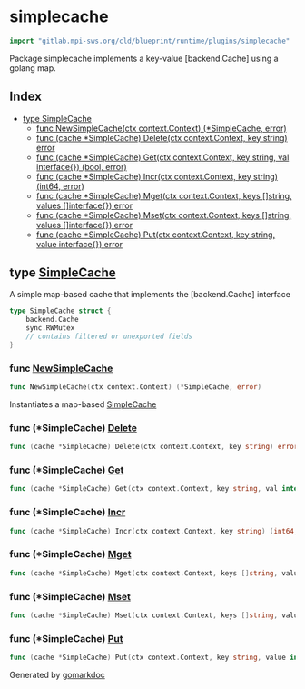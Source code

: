 <!-- Code generated by gomarkdoc. DO NOT EDIT -->

# simplecache

```go
import "gitlab.mpi-sws.org/cld/blueprint/runtime/plugins/simplecache"
```

Package simplecache implements a key\-value \[backend.Cache\] using a golang map.

## Index

- [type SimpleCache](<#SimpleCache>)
  - [func NewSimpleCache\(ctx context.Context\) \(\*SimpleCache, error\)](<#NewSimpleCache>)
  - [func \(cache \*SimpleCache\) Delete\(ctx context.Context, key string\) error](<#SimpleCache.Delete>)
  - [func \(cache \*SimpleCache\) Get\(ctx context.Context, key string, val interface\{\}\) \(bool, error\)](<#SimpleCache.Get>)
  - [func \(cache \*SimpleCache\) Incr\(ctx context.Context, key string\) \(int64, error\)](<#SimpleCache.Incr>)
  - [func \(cache \*SimpleCache\) Mget\(ctx context.Context, keys \[\]string, values \[\]interface\{\}\) error](<#SimpleCache.Mget>)
  - [func \(cache \*SimpleCache\) Mset\(ctx context.Context, keys \[\]string, values \[\]interface\{\}\) error](<#SimpleCache.Mset>)
  - [func \(cache \*SimpleCache\) Put\(ctx context.Context, key string, value interface\{\}\) error](<#SimpleCache.Put>)


<a name="SimpleCache"></a>
## type [SimpleCache](<https://gitlab.mpi-sws.org/cld/blueprint2/blueprint/blob/main/runtime/plugins/simplecache/cache.go#L13-L17>)

A simple map\-based cache that implements the \[backend.Cache\] interface

```go
type SimpleCache struct {
    backend.Cache
    sync.RWMutex
    // contains filtered or unexported fields
}
```

<a name="NewSimpleCache"></a>
### func [NewSimpleCache](<https://gitlab.mpi-sws.org/cld/blueprint2/blueprint/blob/main/runtime/plugins/simplecache/cache.go#L20>)

```go
func NewSimpleCache(ctx context.Context) (*SimpleCache, error)
```

Instantiates a map\-based [SimpleCache](<#SimpleCache>)

<a name="SimpleCache.Delete"></a>
### func \(\*SimpleCache\) [Delete](<https://gitlab.mpi-sws.org/cld/blueprint2/blueprint/blob/main/runtime/plugins/simplecache/cache.go#L68>)

```go
func (cache *SimpleCache) Delete(ctx context.Context, key string) error
```



<a name="SimpleCache.Get"></a>
### func \(\*SimpleCache\) [Get](<https://gitlab.mpi-sws.org/cld/blueprint2/blueprint/blob/main/runtime/plugins/simplecache/cache.go#L33>)

```go
func (cache *SimpleCache) Get(ctx context.Context, key string, val interface{}) (bool, error)
```



<a name="SimpleCache.Incr"></a>
### func \(\*SimpleCache\) [Incr](<https://gitlab.mpi-sws.org/cld/blueprint2/blueprint/blob/main/runtime/plugins/simplecache/cache.go#L75>)

```go
func (cache *SimpleCache) Incr(ctx context.Context, key string) (int64, error)
```



<a name="SimpleCache.Mget"></a>
### func \(\*SimpleCache\) [Mget](<https://gitlab.mpi-sws.org/cld/blueprint2/blueprint/blob/main/runtime/plugins/simplecache/cache.go#L54>)

```go
func (cache *SimpleCache) Mget(ctx context.Context, keys []string, values []interface{}) error
```



<a name="SimpleCache.Mset"></a>
### func \(\*SimpleCache\) [Mset](<https://gitlab.mpi-sws.org/cld/blueprint2/blueprint/blob/main/runtime/plugins/simplecache/cache.go#L40>)

```go
func (cache *SimpleCache) Mset(ctx context.Context, keys []string, values []interface{}) error
```



<a name="SimpleCache.Put"></a>
### func \(\*SimpleCache\) [Put](<https://gitlab.mpi-sws.org/cld/blueprint2/blueprint/blob/main/runtime/plugins/simplecache/cache.go#L26>)

```go
func (cache *SimpleCache) Put(ctx context.Context, key string, value interface{}) error
```



Generated by [gomarkdoc](<https://github.com/princjef/gomarkdoc>)
